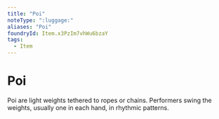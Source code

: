 ```yaml
---
title: "Poi"
noteType: ":luggage:"
aliases: "Poi"
foundryId: Item.x3PzIm7vhWu6bzaY
tags:
  - Item
---
```


# Poi

Poi are light weights tethered to ropes or chains. Performers swing the weights, usually one in each hand, in rhythmic patterns.
